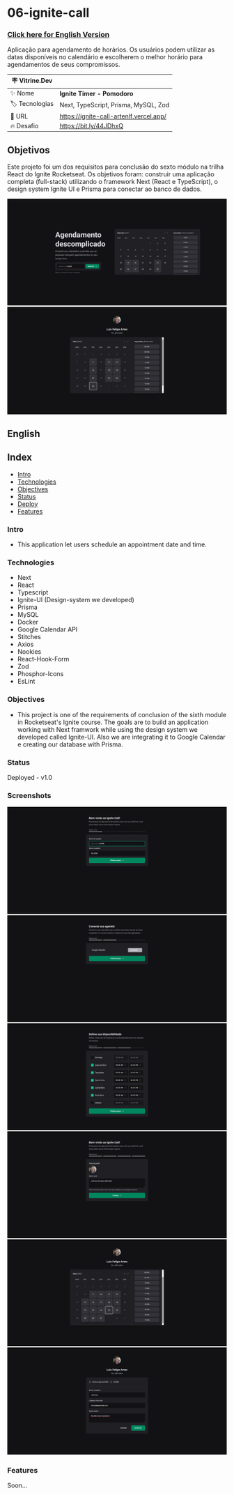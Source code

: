 # 06-ignite-call


### [Click here for English Version](#English)

Aplicação para agendamento de horários. Os usuários podem utilizar as datas disponíveis no calendário e escolherem o melhor horário para agendamentos de seus compromissos.

| :placard: Vitrine.Dev |     |
| -------------  | --- |
| :sparkles: Nome        | **Ignite Timer - Pomodoro**
| :label: Tecnologias | Next, TypeScript, Prisma, MySQL, Zod
| :rocket: URL         | https://ignite-call-artenlf.vercel.app/
| :fire: Desafio     | https://bit.ly/44JDhxQ

## Objetivos
Este projeto foi um dos requisitos para conclusão do sexto módulo na trilha React do Ignite Rocketseat. Os objetivos foram: construir uma aplicação completa (full-stack) utilizando o framework Next (React e TypeScript), o design system Ignite UI e Prisma para conectar ao banco de dados.  

![home page of application](https://github.com/artenlf/ignite-call/blob/main/public/screenshots/cover.png#vitrinedev)
![calendar page ready for pick a date](https://github.com/artenlf/ignite-call/blob/main/public/screenshots/01.png)


## English

## Index

- [Intro](#Intro)
- [Technologies](#Technologies)
- [Objectives](#Objectives)
- [Status](#Status)
- [Deploy](#Deploy)
- [Features](#Features)

### Intro

- This application let users schedule an appointment date and time.

### Technologies

- Next
- React
- Typescript
- Ignite-UI (Design-system we developed)
- Prisma
- MySQL
- Docker
- Google Calendar API
- Stitches
- Axios
- Nookies
- React-Hook-Form
- Zod
- Phosphor-Icons
- EsLint

### Objectives

- This project is one of the requirements of conclusion of the sixth module in Rocketseat's Ignite course. The goals are to build an application working with Next framwork while using the design system we developed called Ignite-UI. Also we are integrating it to Google Calendar e creating our database with Prisma.

### Status

Deployed - v1.0

### Screenshots

![first step of register: page (username and name)](https://github.com/artenlf/ignite-call/blob/main/public/screenshots/02.png)
![second step of register: connect to Google Calendar](https://github.com/artenlf/ignite-call/blob/main/public/screenshots/03.png)
![third step of register: selecting available weekdays and times](https://github.com/artenlf/ignite-call/blob/main/public/screenshots/04.png)
![final step of register: filling out bio info](https://github.com/artenlf/ignite-call/blob/main/public/screenshots/05.png)
![calendar page ready for pick a date](https://github.com/artenlf/ignite-call/blob/main/public/screenshots/06.png)
![after selecting a date and time, form to fill out info (name, email and comments) before scheduling the meeting](https://github.com/artenlf/ignite-call/blob/main/public/screenshots/07.png)


### Features

Soon...